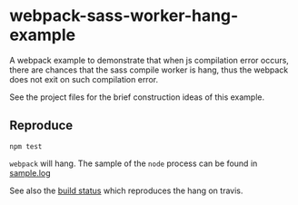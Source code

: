 # webpack-sass-worker-hang-example

A webpack example to demonstrate that when js compilation error occurs, there are chances that the sass compile worker is hang, thus the webpack does not exit on such compilation error.

See the project files for the brief construction ideas of this example.

## Reproduce
```
npm test
```
`webpack` will hang. The sample of the `node` process can be found in [sample.log](sample.log)

See also the [build status](https://travis-ci.org/JLHwung/webpack-sass-worker-hang-example) which reproduces the hang on travis.
